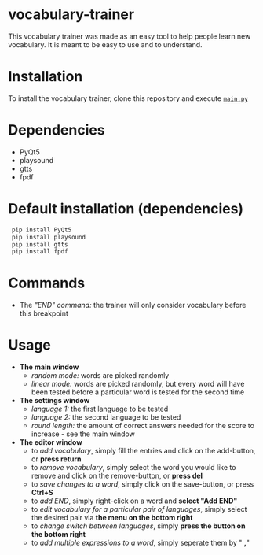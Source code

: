 # **vocabulary-trainer**

This vocabulary trainer was made as an easy tool to help people learn new vocabulary. 
It is meant to be easy to use and to understand.

# **Installation**

To install the vocabulary trainer, clone this repository and execute [```main.py```](https://github.com/DasPoet/vocabulary-trainer/blob/master/python/dev/daspoet/trainer/main.py)

# **Dependencies**

* PyQt5
* playsound
* gtts
* fpdf

# **Default installation (dependencies)**

```sh
 pip install PyQt5
 pip install playsound
 pip install gtts
 pip install fpdf
```

# **Commands**

* The _"END" command:_ the trainer will only consider vocabulary before this breakpoint

# **Usage**

* **The main window**
  * _random mode:_ words are picked randomly
  * _linear mode:_ words are picked randomly, but every word will have been tested before a particular word is tested for the second time
* **The settings window**
  * _language 1:_ the first language to be tested
  * _language 2:_ the second language to be tested
  * _round length:_ the amount of correct answers needed for the score to increase - see the main window
* **The editor window**
  * to _add vocabulary_, simply fill the entries and click on the add-button, or **press return**
  * to _remove vocabulary_, simply select the word you would like to remove and click on the remove-button, or **press del**
  * to _save changes to a word_, simply click on the save-button, or press **Ctrl+S**
  * to _add END_, simply right-click on a word and **select "Add END"**
  * to _edit vocabulary for a particular pair of languages_, simply select the desired pair via **the menu on the bottom right**
  * to _change switch between languages_, simply **press the button on the bottom right**
  * to _add multiple expressions to a word_, simply seperate them by "
  **,**"
